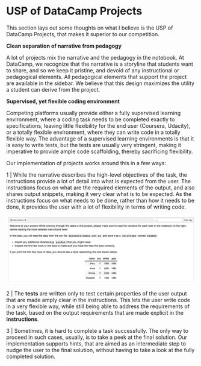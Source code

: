 # USP of DataCamp Projects

This section lays out some thoughts on what I believe is the USP of DataCamp Projects, that makes it superior to our competition.

__Clean separation of narrative from pedagogy__

A lot of projects mix the narrative and the pedagogy in the notebook. At DataCamp, we recognize that the narrative is a storyline that students want to share, and so we keep it pristine, and devoid of any instructional or pedagogical elements. All pedagogical elements that support the project are available in the sidebar. We believe that this design maximizes the utility a student can derive from the project.

__Supervised, yet flexible coding environment__

Competing platforms usually provide either a fully supervised learning environment, where a coding task needs to be completed exactly to specifications, leaving little flexibility for the end user (Coursera, Udacity), or a totally flexible environment, where they can write code in a totally flexible way. The advantage of a supervised learning environments is that it is easy to write tests, but the tests are usually very stringent, making it imperative to provide ample code scaffolding, thereby sacrificing flexibility.

Our implementation of projects works around this in a few ways:

1 | While the narrative describes the high-level objectives of the task, the instructions provide a lot of detail into what is expected from the user. The instructions focus on what are the required elements of the output, and also shares output snippets, making it very clear what is to be expected. As the instructions focus on what needs to be done, rather than how it needs to be done, it provides the user with a lot of flexibility in terms of writing code.

![](projects/media/image10.png)

2 | The **tests** are written only to test certain properties of the user output that are made amply clear in the instructions. This lets the user write code in a very flexible way, while still being able to address the requirements of the task, based on the output requirements that are made explicit in the **instructions**.

3 | Sometimes, it is hard to complete a task successfully. The only way to proceed in such cases, usually, is to take a peek at the final solution. Our implementation supports hints, that are aimed as an intermediate step to nudge the user to the final solution, without having to take a look at the fully completed solution.
